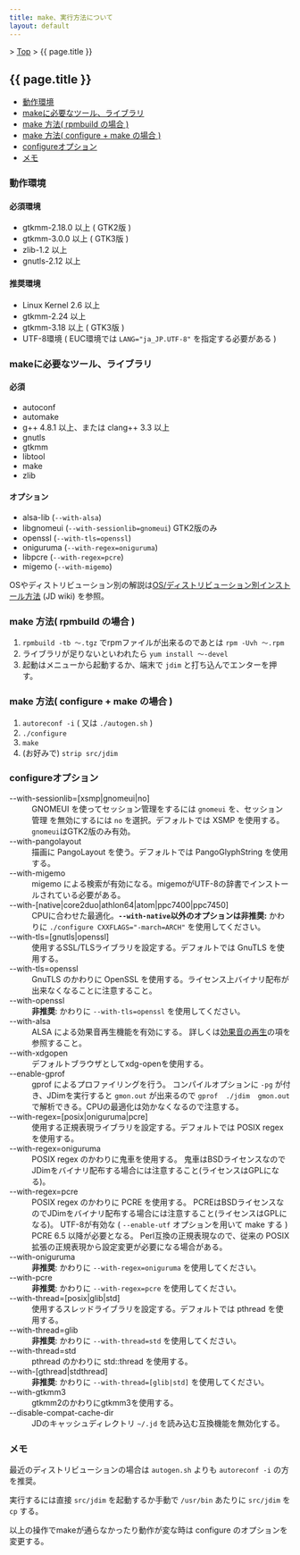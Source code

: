 ```yaml
---
title: make、実行方法について
layout: default
---
```


&gt; [Top](../) &gt; {{ page.title }}

## {{ page.title }}

- [動作環境](#environment)
- [makeに必要なツール、ライブラリ](#requirement)
- [make 方法( rpmbuild の場合 )](#make-rpmbuild)
- [make 方法( configure + make の場合 )](#make-configure)
- [configureオプション](#configure-option)
- [メモ](#memo)


<a name="environment"></a>
### 動作環境

#### 必須環境
- gtkmm-2.18.0 以上 ( GTK2版 )
- gtkmm-3.0.0 以上 ( GTK3版 )
- zlib-1.2 以上
- gnutls-2.12 以上

#### 推奨環境
- Linux Kernel 2.6 以上
- gtkmm-2.24 以上
- gtkmm-3.18 以上 ( GTK3版 )
- UTF-8環境 ( EUC環境では `LANG="ja_JP.UTF-8"` を指定する必要がある )


<a name="requirement"></a>
### makeに必要なツール、ライブラリ

#### 必須
- autoconf
- automake
- g++ 4.8.1 以上、または clang++ 3.3 以上
- gnutls
- gtkmm
- libtool
- make
- zlib

#### オプション
- alsa-lib (`--with-alsa`)
- libgnomeui (`--with-sessionlib=gnomeui`) GTK2版のみ
- openssl (`--with-tls=openssl`)
- oniguruma (`--with-regex=oniguruma`)
- libpcre (`--with-regex=pcre`)
- migemo (`--with-migemo`)

OSやディストリビューション別の解説は[OS/ディストリビューション別インストール方法][wiki-install] (JD wiki) を参照。


<a name="make-rpmbuild"></a>
### make 方法( rpmbuild の場合 )
1. `rpmbuild -tb 〜.tgz` でrpmファイルが出来るのであとは `rpm -Uvh 〜.rpm`
2. ライブラリが足りないといわれたら `yum install 〜-devel`
3. 起動はメニューから起動するか、端末で `jdim` と打ち込んでエンターを押す。


<a name="make-configure"></a>
### make 方法( configure + make の場合 )
1. `autoreconf -i` ( 又は `./autogen.sh` )
2. `./configure`
3. `make`
4. (お好みで) `strip src/jdim`


<a name="configure-option"></a>
### configureオプション
<dl>
  <dt>--with-sessionlib=[xsmp|gnomeui|no]</dt>
  <dd>
    GNOMEUI を使ってセッション管理をするには <code>gnomeui</code> を、セッション管理
    を無効にするには <code>no</code> を選択。デフォルトでは XSMP を使用する。
    <code>gnomeui</code>はGTK2版のみ有効。
  </dd>
  <dt>--with-pangolayout</dt>
  <dd>描画に PangoLayout を使う。デフォルトでは PangoGlyphString を使用する。</dd>
  <dt>--with-migemo</dt>
  <dd>migemo による検索が有効になる。migemoがUTF-8の辞書でインストールされている必要がある。</dd>
  <dt>--with-[native|core2duo|athlon64|atom|ppc7400|ppc7450]</dt>
  <dd>
    CPUに合わせた最適化。<strong><code>--with-native</code>以外のオプションは非推奨:</strong>
    かわりに <code>./configure CXXFLAGS=&quot;-march=ARCH&quot;</code> を使用してください。
  </dd>

  <dt>--with-tls=[gnutls|openssl]</dt>
  <dd>使用するSSL/TLSライブラリを設定する。デフォルトでは GnuTLS を使用する。</dd>
  <dt>--with-tls=openssl</dt>
  <dd>GnuTLS のかわりに OpenSSL を使用する。ライセンス上バイナリ配布が出来なくなることに注意すること。</dd>
  <dt>--with-openssl</dt>
  <dd><strong>非推奨</strong>: かわりに <code>--with-tls=openssl</code> を使用してください。</dd>

  <dt>--with-alsa</dt>
  <dd>ALSA による効果音再生機能を有効にする。
  詳しくは<a href="{{ site.baseurl }}/sound/">効果音の再生</a>の項を参照すること。</dd>
  <dt>--with-xdgopen</dt>
  <dd>デフォルトブラウザとしてxdg-openを使用する。</dd>
  <dt>--enable-gprof</dt>
  <dd>
    gprof によるプロファイリングを行う。
    コンパイルオプションに <code>-pg</code> が付き、JDimを実行すると <code>gmon.out</code> が出来るので
    <code>gprof  ./jdim  gmon.out</code> で解析できる。CPUの最適化は効かなくなるので注意する。
  </dd>

  <dt>--with-regex=[posix|oniguruma|pcre]</dt>
  <dd>使用する正規表現ライブラリを設定する。デフォルトでは POSIX regex を使用する。</dd>
  <dt>--with-regex=oniguruma</dt>
  <dd>
    POSIX regex のかわりに鬼車を使用する。
    鬼車はBSDライセンスなのでJDimをバイナリ配布する場合には注意すること(ライセンスはGPLになる)。
  </dd>
  <dt>--with-regex=pcre</dt>
  <dd>
    POSIX regex のかわりに PCRE を使用する。
    PCREはBSDライセンスなのでJDimをバイナリ配布する場合には注意すること(ライセンスはGPLになる)。
    UTF-8が有効な ( <code>--enable-utf</code> オプションを用いて make する ) PCRE 6.5 以降が必要となる。
    Perl互換の正規表現なので、従来の POSIX 拡張の正規表現から設定変更が必要になる場合がある。
  </dd>
  <dt>--with-oniguruma</dt>
  <dd><strong>非推奨</strong>: かわりに <code>--with-regex=oniguruma</code> を使用してください。</dd>
  <dt>--with-pcre</dt>
  <dd><strong>非推奨</strong>: かわりに <code>--with-regex=pcre</code> を使用してください。</dd>

  <dt>--with-thread=[posix|glib|std]</dt>
  <dd>使用するスレッドライブラリを設定する。デフォルトでは pthread を使用する。</dd>
  <dt>--with-thread=glib</dt>
  <dd><strong>非推奨</strong>: かわりに <code>--with-thread=std</code> を使用してください。</dd>
  <dt>--with-thread=std</dt>
  <dd>pthread のかわりに std::thread を使用する。</dd>
  <dt>--with-[gthread|stdthread]</dt>
  <dd><strong>非推奨</strong>: かわりに <code>--with-thread=[glib|std]</code> を使用してください。</dd>

  <dt>--with-gtkmm3</dt>
  <dd>gtkmm2のかわりにgtkmm3を使用する。</dd>

  <dt>--disable-compat-cache-dir</dt>
  <dd>JDのキャッシュディレクトリ <code>~/.jd</code> を読み込む互換機能を無効化する。</dd>
</dl>


<a name="memo"></a>
### メモ
最近のディストリビューションの場合は `autogen.sh` よりも `autoreconf -i` の方を推奨。

実行するには直接 `src/jdim` を起動するか手動で `/usr/bin` あたりに `src/jdim` を `cp` する。

以上の操作でmakeが通らなかったり動作が変な時は configure のオプションを変更する。


[wiki-install]: https://ja.osdn.net/projects/jd4linux/wiki/OS%2F%E3%83%87%E3%82%A3%E3%82%B9%E3%83%88%E3%83%AA%E3%83%93%E3%83%A5%E3%83%BC%E3%82%B7%E3%83%A7%E3%83%B3%E5%88%A5%E3%82%A4%E3%83%B3%E3%82%B9%E3%83%88%E3%83%BC%E3%83%AB%E6%96%B9%E6%B3%95
